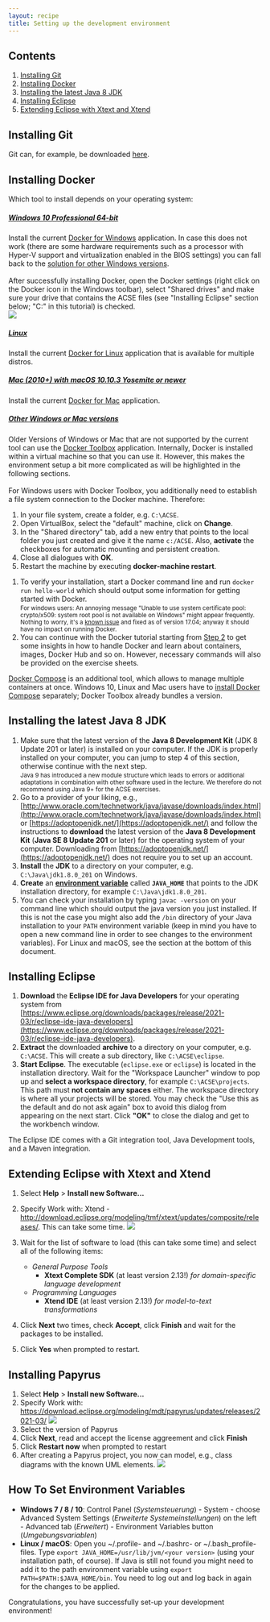 ```yaml
---
layout: recipe
title: Setting up the development environment
---
```

## Contents

1. [Installing Git](#git)
1. [Installing Docker](#install)
1. [Installing the latest Java 8 JDK](#jdk)
1. [Installing Eclipse](#eclipse)
1. [Extending Eclipse with Xtext and Xtend](#plugins)

## <a id="git" name="git"></a>Installing Git
Git can, for example, be downloaded [here](https://git-scm.com/downloads).

## <a id="install" name="install"></a>Installing Docker

Which tool to install depends on your operating system:
<div class="accordion vertical">
   <section id="windows">
       <h5><a href="#windows">Windows 10 Professional 64-bit</a></h5><div>
       Install the current <a href="https://www.docker.com/docker-windows">Docker for Windows</a> application.
       In case this does not work (there are some hardware requirements such as a processor with Hyper-V support and virtualization enabled in the BIOS settings) you can fall back to the <a href="#legacy">solution for other Windows versions</a>.
       <br /><br />
       After successfully installing Docker, open the Docker settings (right click on the Docker icon in the Windows toolbar), select "Shared drives" and make sure your drive that contains the ACSE files (see "Installing Eclipse" section below; "C:" in this tutorial) is checked.
       <br />
       <img src="images/docker_shared_drives.png" />
   </div></section>
   <section id="linux">
       <h5><a href="#linux">Linux</a></h5><div>
       Install the current <a href="https://docs.docker.com/engine/installation/linux/">Docker for Linux</a> application that is available for multiple distros.
   </div></section>
   <section id="mac">
       <h5><a href="#mac">Mac (2010+) with macOS 10.10.3 Yosemite or newer</a></h5><div>
       Install the current <a href="https://www.docker.com/docker-mac">Docker for Mac</a> application.
   </div></section>
   <section id="legacy">
          <h5><a href="#legacy">Other Windows or Mac versions</a></h5>
<div>
          Older Versions of Windows or Mac that are not supported by the current tool can use the <a href="https://www.docker.com/products/docker-toolbox">Docker Toolbox</a> application.
          Internally, Docker is installed within a virtual machine so that you can use it.
          However, this makes the environment setup a bit more complicated as will be highlighted in the following sections.
          <br/><br/>
          For Windows users with Docker Toolbox, you additionally need to establish a file system connection to the Docker machine. Therefore:
        <ol>
          <li> In your file system, create a folder, e.g. <code class="highlighter-rouge">C:\ACSE</code>.</li>
          <li> Open VirtualBox, select the "default" machine, click on <b>Change</b>.</li>
          <li> In the "Shared directory" tab, add a new entry that points to the local folder you just created and give it the name <code class="highlighter-rouge">c:/ACSE</code>. Also, <b>activate</b> the checkboxes for automatic mounting and persistent creation.</li>
          <li> Close all dialogues with <b>OK</b>.</li>
          <li> Restart the machine by executing <b>docker-machine restart</b>.</li>
        </ol>
</div>
</section>
</div>

1. To verify your installation, start a Docker command line and run ``docker run hello-world`` which should output some information for getting started with Docker.
<br><small>For windows users: An annoying message "Unable to use system certificate pool: crypto/x509: system root pool is not available on Windows" might appear frequently. Nothing to worry, it's a [known issue](https://github.com/docker/docker/issues/30450) and fixed as of version 17.04; anyway it should have no impact on running Docker.</small>
1. You can continue with the Docker tutorial starting from [Step 2](https://docs.docker.com/get-started/part2/) to get some insights in how to handle Docker and learn about containers, images, Docker Hub and so on. However, necessary commands will also be provided on the exercise sheets.

[Docker Compose](https://docs.docker.com/compose/overview/) is an additional tool, which allows to manage multiple containers at once.
Windows 10, Linux and Mac users have to [install Docker Compose](https://docs.docker.com/compose/install/) separately; Docker Toolbox already bundles a version.

## <a id="jdk" name="jdk"></a>Installing the latest Java 8 JDK

1. Make sure that the latest version of the **Java 8 Development Kit** (JDK 8 Update 201 or later) is installed on your computer. If the JDK is properly installed on your computer, you can jump to step 4 of this section, otherwise continue with the next step.
<br><small>Java 9 has introduced a new module structure which leads to errors or additional adaptations in combination with other software used in the lecture. We therefore do not recommend using Java 9+ for the ACSE exercises.</small>
1. Go to a provider of your liking, e.g., [http://www.oracle.com/technetwork/java/javase/downloads/index.html](http://www.oracle.com/technetwork/java/javase/downloads/index.html) or [https://adoptopenjdk.net/](https://adoptopenjdk.net/) and follow the instructions to **download** the latest version of the **Java 8 Development Kit** (**Java SE 8 Update 201** or later) for the operating system of your computer. Downloading from [https://adoptopenjdk.net/](https://adoptopenjdk.net/) does not require you to set up an account.
1. **Install** the **JDK** to a directory on your computer, e.g. ``C:\Java\jdk1.8.0_201`` on Windows.
1. **Create** an **[environment variable](#envvar)** called **``JAVA_HOME``** that points to the JDK installation directory, for example ``C:\Java\jdk1.8.0_201``.
1. You can check your installation by typing ``javac -version`` on your command line which should output the java version you just installed. If this is not the case you might also add the ``/bin`` directory of your Java installation to your ``PATH`` environment variable (keep in mind you have to open a new command line in order to see changes to the environment variables). For Linux and macOS, see the section at the bottom of this document.

## <a id="eclipse" name="eclipse"></a>Installing Eclipse

1. **Download** the **Eclipse IDE for Java Developers** for your operating system from [https://www.eclipse.org/downloads/packages/release/2021-03/r/eclipse-ide-java-developers](https://www.eclipse.org/downloads/packages/release/2021-03/r/eclipse-ide-java-developers).
1. **Extract** the downloaded **archive** to a directory on your computer, e.g. ``C:\ACSE``. This will create a sub directory, like ``C:\ACSE\eclipse``.
1. **Start Eclipse**. The executable (``eclipse.exe`` or ``eclipse``) is located in the installation directory. Wait for the "Workspace Launcher" window to pop up and **select a workspace directory**, for example ``C:\ACSE\projects``. This path must **not contain any spaces** either. The workspace directory is where all your projects will be stored. You may check the "Use this as the default and do not ask again" box to avoid this dialog from appearing on the next start. Click **"OK"** to close the dialog and get to the workbench window.

The Eclipse IDE comes with a Git integration tool, Java Development tools, and a Maven integration.

## <a id="plugins" name="plugins"></a>Extending Eclipse with Xtext and Xtend
1. Select **Help** > **Install new Software...**
1. Specify Work with: Xtend - http://download.eclipse.org/modeling/tmf/xtext/updates/composite/releases/. This can take some time.
![](images/XtendXtextInstallation.png)
1. Wait for the list of software to load (this can take some time) and select all of the following items:
    * _General Purpose Tools_
      * **Xtext Complete SDK** (at least version 2.13!)
        _for domain-specific language development_
    * _Programming Languages_
      * **Xtend IDE** (at least version 2.13!)
        _for model-to-text transformations_

1. Click **Next** two times, check **Accept**, click **Finish** and wait for the packages to be installed.
1. Click **Yes** when prompted to restart.

## <a id="papyrus" name="papyrus"></a>Installing Papyrus
1. Select **Help** > **Install new Software...**
1. Specify Work with: https://download.eclipse.org/modeling/mdt/papyrus/updates/releases/2021-03/
![](images/papyrus/WorkWithPapyrus.PNG)
1. Select the version of Papyrus
1. Click **Next**, read and accept the license aggreement and click **Finish**
1. Click **Restart now** when prompted to restart
1. After creating a Papyrus project, you now can model, e.g., class diagrams with the known UML elements.
![](images/papyrus/Editor.PNG)
## <a id="envvar" name="envvar" />How To Set Environment Variables

* **Windows 7 / 8 / 10**: Control Panel (*Systemsteuerung*) - System - choose Advanced System Settings (*Erweiterte Systemeinstellungen*) on the left - Advanced tab (*Erweitert*) - Environment Variables button (*Umgebungsvariablen*)
* **Linux / macOS**: Open you ~/.profile- and ~/.bashrc- or ~/.bash_profile-files.  Type `export JAVA_HOME=/usr/lib/jvm/<your version>` (using your installation path, of course). If Java is still not found you might need to add it to the path environment variable using `export PATH=$PATH:$JAVA_HOME/bin`. You need to log out and log back in again for the changes to be applied.


Congratulations, you have successfully set-up your development environment!

